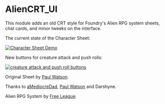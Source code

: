 # AlienCRT_UI

This module adds an old CRT style for Foundry's Alien RPG system sheets, chat cards, and minor tweeks on the interface.


The current state of the Character Sheet:

[![Character Sheet Demo](https://user-images.githubusercontent.com/80177177/110247047-f03f8680-7f48-11eb-8dc2-3e82e01a4393.jpg)](https://www.youtube.com/watch?v=PRKb6gNFzmY)

New buttons for creature attack and push rolls:

[![creature attack and push roll buttons](https://user-images.githubusercontent.com/80177177/110247055-f9305800-7f48-11eb-91c1-8133abdd2b75.jpg)](https://www.youtube.com/watch?v=RrLbk72iUk0)



Original Sheet by [Paul Watson](https://github.com/pwatson100/).

Thanks to [aMediocreDad](https://github.com/aMediocreDad), [Paul Watson](https://github.com/pwatson100/) and Darshyne.

Alien RPG System by [Free League](https://frialigan.se/en/games/alien/).






